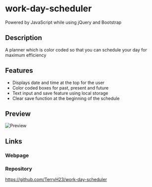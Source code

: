 # work-day-scheduler
Powered by JavaScript while using jQuery and Bootstrap

## Description
A planner which is color coded so that you can schedule your day for maximum efficiency

## Features

- Displays date and time at the top for the user
- Color coded boxes for past, present and future
- Text input and save feature using local storage
- Clear save function at the beginning of the schedule

## Preview

![Preview]()

## Links

### Webpage



### Repository

https://github.com/TerryH23/work-day-scheduler